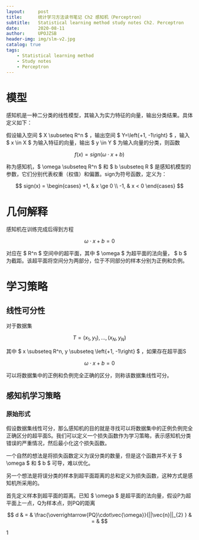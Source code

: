 ```yaml
---
layout:     post
title:      统计学习方法读书笔记 Ch2 感知机（Perceptron）
subtitle:   Statistical learning method study notes Ch2. Perceptron
date:       2020-08-11
author:     UPOJZSB
header-img: img/slm-v2.jpg
catalog: true
tags:
    - Statistical learning method
    - Study notes
    - Perceptron
---
```


# 模型

感知机是一种二分类的线性模型，其输入为实力特征的向量，输出分类结果。具体定义如下：

假设输入空间 $ X \subseteq R^n $ ，输出空间 $ Y=\left\{+1, -1\right\} $ ，输入 $ x \in X $ 为输入特征的向量，输出 $ y \in Y $ 为输入向量的分类，则函数

$$
f(x)=sign( \omega \cdot x+b)
$$

称为感知机，$ \omega \subseteq R^n $ 和 $ b \subseteq R $ 是感知机模型的参数，它们分别代表权重（权值）和偏置。sign为符号函数，定义为：

$$
sign(x) =
\begin{cases}
+1, & x \ge 0 \\
-1, & x < 0
\end{cases}
$$

# 几何解释

感知机在训练完成后得到方程

$$
\omega\cdot x +b = 0
$$

对应在 $ R^n $ 空间中的超平面，其中 $ \omega $ 为超平面的法向量， $ b $ 为截距。该超平面将空间分为两部分，位于不同部分的样本分别为正例和负例。

# 学习策略

## 线性可分性

对于数据集

$$
T={(x_1, y_1), ..., (x_N, y_N)}
$$

其中 $ x \subseteq R^n, y \subseteq \left\{+1, -1\right\} $ ，如果存在超平面S

$$
\omega\cdot x + b = 0
$$

可以将数据集中的正例和负例完全正确的区分，则称该数据集线性可分。

## 感知机学习策略

### 原始形式

假设数据集线性可分，那么感知机的目的就是寻找可以将数据集中的正例负例完全正确区分的超平面S。我们可以定义一个损失函数作为学习策略，表示感知机分类错误的严重情况，然后最小化这个损失函数。

一个自然的想法是将损失函数定义为误分类的数量，但是这个函数并不关于 $ \omega $ 和 $ b $ 可导，难以优化。

另一个想法是将误分类的样本到超平面距离的总和定义为损失函数，这种方式是感知机所采用的。

首先定义样本到超平面的距离。已知 $ \omega $ 是超平面的法向量，假设P为超平面上一点，Q为样本点，则PQ的距离

$$
d & = & \frac{\overrightarrow{PQ}\cdot\vec{\omega}}{||\vec{n}||_{2} }
& = &
$$

1

